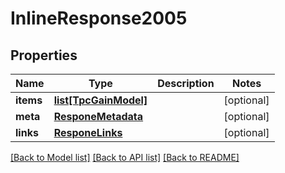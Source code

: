 # InlineResponse2005

## Properties
Name | Type | Description | Notes
------------ | ------------- | ------------- | -------------
**items** | [**list[TpcGainModel]**](TpcGainModel.md) |  | [optional] 
**meta** | [**ResponeMetadata**](ResponeMetadata.md) |  | [optional] 
**links** | [**ResponeLinks**](ResponeLinks.md) |  | [optional] 

[[Back to Model list]](../README.md#documentation-for-models) [[Back to API list]](../README.md#documentation-for-api-endpoints) [[Back to README]](../README.md)


